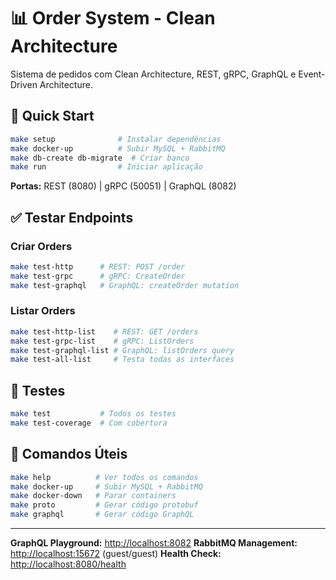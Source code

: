 # 📊 Order System - Clean Architecture

Sistema de pedidos com Clean Architecture, REST, gRPC, GraphQL e Event-Driven Architecture.

## 🚀 Quick Start

```bash
make setup              # Instalar dependências
make docker-up          # Subir MySQL + RabbitMQ
make db-create db-migrate  # Criar banco
make run                # Iniciar aplicação
```

**Portas:** REST (8080) | gRPC (50051) | GraphQL (8082)

## ✅ Testar Endpoints

### Criar Orders

```bash
make test-http      # REST: POST /order
make test-grpc      # gRPC: CreateOrder
make test-graphql   # GraphQL: createOrder mutation
```

### Listar Orders

```bash
make test-http-list    # REST: GET /orders
make test-grpc-list    # gRPC: ListOrders
make test-graphql-list # GraphQL: listOrders query
make test-all-list     # Testa todas as interfaces
```

## 🧪 Testes

```bash
make test           # Todos os testes
make test-coverage  # Com cobertura
```

## 📝 Comandos Úteis

```bash
make help          # Ver todos os comandos
make docker-up     # Subir MySQL + RabbitMQ
make docker-down   # Parar containers
make proto         # Gerar código protobuf
make graphql       # Gerar código GraphQL
```

---

**GraphQL Playground:** <http://localhost:8082>
**RabbitMQ Management:** <http://localhost:15672> (guest/guest)
**Health Check:** <http://localhost:8080/health>

